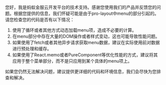 您好，我是蚂蚁金服云开发平台的技术支持。感谢您使用我们的产品并反馈您的问题。根据您提供的信息，我们怀疑可能是由于pro-layout中menu的部分引起的。请您检查您的代码是否有以下情况：

1. 使用了循环或者其他方式动态加载menu项，造成不必要的计算。
2. 在menu部分中存在大量的DOM操作或者样式变动，这也可能导致性能问题。
3. 如果使用了fetch或者其他异步请求获取menu数据，建议在实际使用前对数据进行预处理和缓存。
4. 如果使用了React.memo或者PureComponent等优化性能的方式，建议将其应用于整个菜单部分，而不是只应用到某个具体的menu项上。

如果您仍然无法解决问题，建议提供更详细的代码和环境信息，我们会尽快为您排查和解决。
